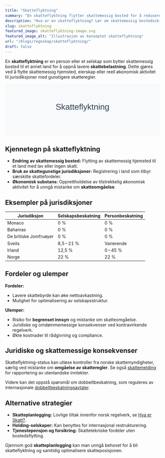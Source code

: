 ```yaml
---
title: "Skatteflyktning"
summary: "En skatteflyktning flytter skattemessig bosted for å redusere skattebyrden. Artikkelen beskriver definisjon, eksempler, fordeler, ulemper og juridiske implikasjoner."
description: "Hva er en skatteflyktning? Lær om skattemessig bostedsskifte, typiske jurisdiksjoner, fordeler, ulemper og juridiske konsekvenser i Norge."
slug: skatteflyktning
featured_image: skatteflyktning-image.svg
featured_image_alt: "Illustrasjon av konseptet skatteflyktning"
url: "/blogs/regnskap/skatteflyktning/"
draft: false
---
```


En **skatteflyktning** er en person eller et selskap som bytter skattemessig bosted til et annet land for å oppnå lavere **skattebelastning**. Dette gjøres ved å flytte skattemessig hjemsted, eierskap eller reell økonomisk aktivitet til jurisdiksjoner med gunstigere skatteregler.

![Illustrasjon av konseptet skatteflyktning](skatteflyktning-image.svg)

## Kjennetegn på skatteflyktning

* **Endring av skattemessig bosted:** Flytting av skattemessig hjemsted til et land med lav eller ingen skatt.
* **Bruk av skattegunstige jurisdiksjoner:** Registrering i land som tilbyr særskilte skattefordeler.
* **Økonomisk substans:** Opprettholdelse av tilstrekkelig økonomisk aktivitet for å unngå mistanke om **skatteomgåelse**.

## Eksempler på jurisdiksjoner

| Jurisdiksjon                  | Selskapsbeskatning | Personbeskatning |
|-------------------------------|--------------------|------------------|
| Monaco                        | 0 %                | 0 %              |
| Bahamas                       | 0 %                | 0 %              |
| De britiske Jomfruøyer        | 0 %                | 0 %              |
| Sveits                        | 8,5 – 21 %         | Varierende       |
| Irland                        | 12,5 %             | 0 – 45 %         |
| Norge                         | 22 %               | 22 %             |

## Fordeler og ulemper

**Fordeler:**

* Lavere skattebyrde kan øke nettoavkastning.
* Mulighet for optimalisering av selskapsstruktur.

**Ulemper:**

* Risiko for **begrenset innsyn** og mistanke om skatteomgåelse.
* Juridiske og omdømmemessige konsekvenser ved kontravirkende regelverk.
* Økte kostnader til rådgivning og compliance.

## Juridiske og skattemessige konsekvenser

Skatteflyktning-status kan utløse kontroller fra norske skattemyndigheter, særlig ved mistanke om **omgåelse av skatteregler**. Se også [skattemelding](/blogs/regnskap/skattemelding "Skattemelding - Komplett Guide til Utfylling og Innlevering") for rapportering av utenlandske inntekter.

Videre kan det oppstå spørsmål om dobbeltbeskatning, som reguleres av internasjonale [dobbeltbeskatningsavtaler](/blogs/regnskap/hva-er-dobbeltbeskatning "Hva er dobbeltbeskatning? Regelverk og avtaler").

## Alternative strategier

* **Skatteplanlegging:** Lovlige tiltak innenfor norsk regelverk, se [Hva er Skatt?](/blogs/regnskap/hva-er-skatt "Hva er Skatt?").
* **Holding-selskaper:** Kan benyttes for internasjonal restrukturering.
* **Tjenestepensjon og forsikring:** Skattetekniske fordeler uten bostedsflytting.

Gjennom god **skatteplanlegging** kan man unngå behovet for å bli skatteflyktning og samtidig optimalisere skatteposisjonen.
